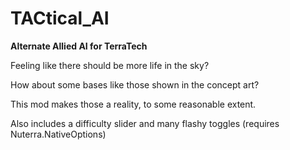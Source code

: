 # TACtical_AI
**Alternate Allied AI for TerraTech**


Feeling like there should be more life in the sky? 

How about some bases like those shown in the concept art?

This mod makes those a reality, to some reasonable extent.

Also includes a difficulty slider and many flashy toggles (requires Nuterra.NativeOptions)

